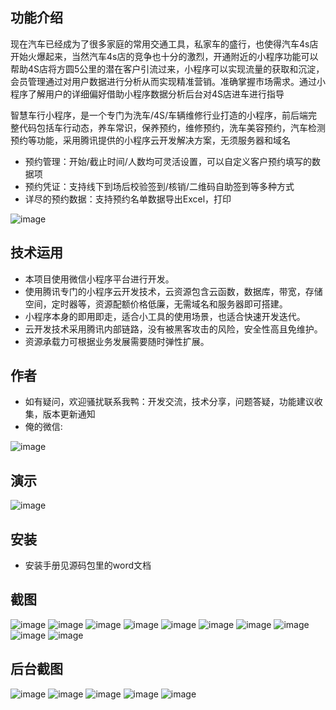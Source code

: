 ## 功能介绍 
现在汽车已经成为了很多家庭的常用交通工具，私家车的盛行，也使得汽车4s店开始火爆起来，当然汽车4s店的竞争也十分的激烈，开通附近的小程序功能可以帮助4S店将方圆5公里的潜在客户引流过来，小程序可以实现流量的获取和沉淀，会员管理通过对用户数据进行分析从而实现精准营销。准确掌握市场需求。通过小程序了解用户的详细偏好借助小程序数据分析后台对4S店进车进行指导
    
智慧车行小程序，是一个专门为洗车/4S/车辆维修行业打造的小程序，前后端完整代码包括车行动态，养车常识，保养预约，维修预约，洗车美容预约，汽车检测预约等功能，采用腾讯提供的小程序云开发解决方案，无须服务器和域名

- 预约管理：开始/截止时间/人数均可灵活设置，可以自定义客户预约填写的数据项
- 预约凭证：支持线下到场后校验签到/核销/二维码自助签到等多种方式
- 详尽的预约数据：支持预约名单数据导出Excel，打印

![image](https://user-images.githubusercontent.com/101490591/158085051-6b3a983c-0ee6-46a3-8006-403a5b1009d9.png)

## 技术运用
- 本项目使用微信小程序平台进行开发。
- 使用腾讯专门的小程序云开发技术，云资源包含云函数，数据库，带宽，存储空间，定时器等，资源配额价格低廉，无需域名和服务器即可搭建。
- 小程序本身的即用即走，适合小工具的使用场景，也适合快速开发迭代。
- 云开发技术采用腾讯内部链路，没有被黑客攻击的风险，安全性高且免维护。
- 资源承载力可根据业务发展需要随时弹性扩展。  



## 作者
- 如有疑问，欢迎骚扰联系我鸭：开发交流，技术分享，问题答疑，功能建议收集，版本更新通知
- 俺的微信:
 
![image](https://user-images.githubusercontent.com/101490591/158085061-4ddb4a79-2bb9-4297-b9f6-599049fd5d73.png)


## 演示
![image](https://user-images.githubusercontent.com/101490591/158085066-45bbd0b2-1ea1-40cf-9a23-6773892e2436.png)
  

## 安装

- 安装手册见源码包里的word文档




## 截图
 ![image](https://user-images.githubusercontent.com/101490591/158085078-415e33fc-58c2-4a40-8d13-45eac7632082.png)
![image](https://user-images.githubusercontent.com/101490591/158085084-a189b787-f56e-48ad-8c0e-c05e38d43a8e.png)
![image](https://user-images.githubusercontent.com/101490591/158085085-7615891a-3c97-4029-af36-76f2d77741a6.png)
![image](https://user-images.githubusercontent.com/101490591/158085090-3c5e10c5-2002-445e-abd8-c4954fdeb4d9.png)
![image](https://user-images.githubusercontent.com/101490591/158085092-5d04e784-afb2-41bd-b369-0566221aca4d.png)
![image](https://user-images.githubusercontent.com/101490591/158085096-425f2e08-2ed2-4217-a83c-7c75a646c983.png)
![image](https://user-images.githubusercontent.com/101490591/158085098-660dcd0d-0cec-4a35-8a47-8fa68ec48d30.png)
![image](https://user-images.githubusercontent.com/101490591/158085100-c2350707-73b6-4303-9ff2-35784e7ef86a.png)
![image](https://user-images.githubusercontent.com/101490591/158085105-004647ec-90ff-4d15-982e-2fbf8cb9c4ea.png)
![image](https://user-images.githubusercontent.com/101490591/158085107-2cfc0074-33ca-4c02-8857-ffce00deb55a.png)


## 后台截图
 
![image](https://user-images.githubusercontent.com/101490591/158085113-98e58fd1-dee0-4411-9327-f97fc40f3be4.png)
![image](https://user-images.githubusercontent.com/101490591/158085117-4cd7c049-37ee-4be6-8e40-c6d16bad3a25.png)
![image](https://user-images.githubusercontent.com/101490591/158085122-0f48bcfb-0d1b-49cb-9beb-efebb134ba31.png)
![image](https://user-images.githubusercontent.com/101490591/158085124-44ce986a-616f-40d9-9023-2b4cbe61731c.png)
![image](https://user-images.githubusercontent.com/101490591/158085126-441b54ae-451f-4eec-8d47-2ea425287399.png)




